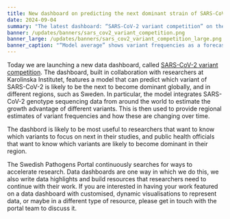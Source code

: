 ```yaml
--- 
title: New dashboard on predicting the next dominant strain of SARS-CoV-2
date: 2024-09-04
summary: "The latest dashboard: “SARS-CoV-2 variant competition” on the Portal features the results of a model capable of predicting the variant of SARS-CoV-2 that's likely to become dominant based on geographical statistics."
banner: /updates/banners/sars_cov2_variant_competition.png
banner_large: /updates/banners/sars_cov2_variant_competition_large.png 
banner_caption: "“Model average” shows variant frequencies as a forecast using the model sourced from [Github](https://github.com/MurrellGroup/lineages) respository."
--- 
```


Today we are launching a new data dashboard, called [SARS-CoV-2 variant competition](dashboards/lineage_competition/). The dashboard, built in collaboration with researchers at Karolinska Institutet, features a model that can predict which variant of SARS-CoV-2 is likely to be the next to become dominant globally, and in different regions, such as Sweden. In particular,  the model integrates SARS-CoV-2 genotype sequencing data from around the world to estimate the growth advantage of different variants. This is then used to provide regional estimates of variant frequencies and how these are changing over time. 

The dashbord is likely to be most useful to researchers that want to know which variants to focus on next in their studies, and public health officials that want to know which variants are likely to become dominant in their region. 

The Swedish Pathogens Portal continuously searches for ways to accelerate research. Data dashboards are one way in which we do this, we also write data highlights and build resources that researchers need to continue with their work. If you are interested in having your work featured on a data dashboard with customised, dynamic visualisations to represent data, or maybe in a different type of resource, please get in touch with the portal team to discuss it.
